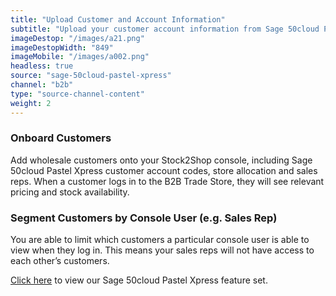 ```yaml
---
title: "Upload Customer and Account Information"
subtitle: "Upload your customer account information from Sage 50cloud Pastel Xpress to the B2B Trade Store."
imageDestop: "/images/a21.png"
imageDestopWidth: "849"
imageMobile: "/images/a002.png"
headless: true
source: "sage-50cloud-pastel-xpress"
channel: "b2b"
type: "source-channel-content"
weight: 2
---
```

### Onboard Customers
Add wholesale customers onto your Stock2Shop console, including Sage 50cloud Pastel Xpress customer account codes, store allocation and sales reps. When a customer logs in to the B2B Trade Store, they will see relevant pricing and stock availability. 

### Segment Customers by Console User (e.g. Sales Rep)
You are able to limit which customers a particular console user is able to view when they log in. This means your sales reps will not have access to each other’s customers.


[Click here](/help/features/sage-50cloud-pastel-xpress/ "Sage 50cloud Pastel Xpress Features") to view our Sage 50cloud Pastel Xpress feature set.
